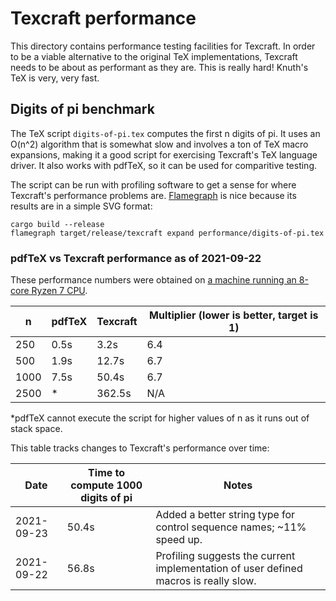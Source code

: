 # Texcraft performance

This directory contains performance testing facilities for Texcraft.
In order to be a viable alternative to the original TeX implementations,
    Texcraft needs to be about as performant as they are.
This is really hard!
Knuth's TeX is very, very fast.

## Digits of pi benchmark

The TeX script `digits-of-pi.tex` computes the first n digits of pi.
It uses an O(n^2) algorithm that is somewhat slow and involves a ton of TeX macro expansions,
    making it a good script for exercising Texcraft's TeX language driver.
It also works with pdfTeX, so it can be used for comparitive testing.

The script can be run with profiling software to get a sense for where Texcraft's performance problems are.
[Flamegraph](https://github.com/flamegraph-rs/flamegraph) is nice because its results are
in a simple SVG format:

    cargo build --release
    flamegraph target/release/texcraft expand performance/digits-of-pi.tex

### pdfTeX vs Texcraft performance as of 2021-09-22

These performance numbers were obtained on 
    [a machine running an 8-core Ryzen 7 CPU](https://pcpartpicker.com/list/Y3FbBc).

| n    | pdfTeX | Texcraft | Multiplier (lower is better, target is 1)
|------|--------|----------|----
| 250  | 0.5s   | 3.2s     | 6.4
| 500  | 1.9s   | 12.7s    | 6.7
| 1000 | 7.5s   | 50.4s    | 6.7
| 2500 | \*     | 362.5s   | N/A

\*pdfTeX cannot execute the script for higher values of n as it runs out of stack space.

This table tracks changes to Texcraft's performance over time:

| Date       | Time to compute 1000 digits of pi | Notes |
|------------|-------|-----------------------------------|
| 2021-09-23 | 50.4s | Added a better string type for control sequence names; ~11% speed up.
| 2021-09-22 | 56.8s | Profiling suggests the current implementation of user defined macros is really slow.
